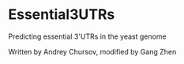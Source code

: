 # Essential3UTRs
Predicting essential 3'UTRs in the yeast genome

Written by Andrey Chursov, modified by Gang Zhen

